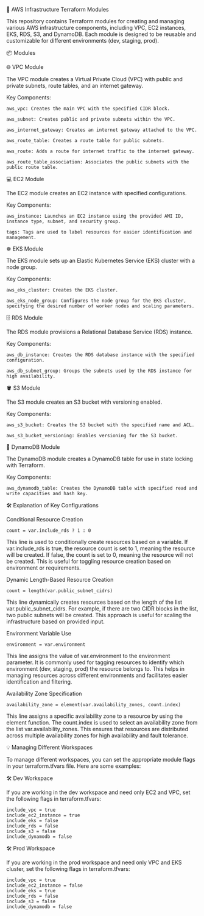 🚀 AWS Infrastructure Terraform Modules

This repository contains Terraform modules for creating and managing various AWS infrastructure components, including VPC, EC2 instances, EKS, RDS, S3, and DynamoDB. Each module is designed to be reusable and customizable for different environments (dev, staging, prod).


📦 Modules


🌐 VPC Module


The VPC module creates a Virtual Private Cloud (VPC) with public and private subnets, route tables, and an internet gateway.


Key Components:

    aws_vpc: Creates the main VPC with the specified CIDR block.

    aws_subnet: Creates public and private subnets within the VPC.

    aws_internet_gateway: Creates an internet gateway attached to the VPC.

    aws_route_table: Creates a route table for public subnets.

    aws_route: Adds a route for internet traffic to the internet gateway.

    aws_route_table_association: Associates the public subnets with the public route table.

    

💻 EC2 Module

The EC2 module creates an EC2 instance with specified configurations.



Key Components:

    aws_instance: Launches an EC2 instance using the provided AMI ID, instance type, subnet, and security group.

    tags: Tags are used to label resources for easier identification and management.

    

☸️ EKS Module


The EKS module sets up an Elastic Kubernetes Service (EKS) cluster with a node group.



Key Components:

    aws_eks_cluster: Creates the EKS cluster.

    aws_eks_node_group: Configures the node group for the EKS cluster, specifying the desired number of worker nodes and scaling parameters.

    

🗄️ RDS Module

The RDS module provisions a Relational Database Service (RDS) instance.



Key Components:

    aws_db_instance: Creates the RDS database instance with the specified configuration.

    aws_db_subnet_group: Groups the subnets used by the RDS instance for high availability.

    

🪣 S3 Module

The S3 module creates an S3 bucket with versioning enabled.


Key Components:
    
    aws_s3_bucket: Creates the S3 bucket with the specified name and ACL.

    aws_s3_bucket_versioning: Enables versioning for the S3 bucket.

    

🔢 DynamoDB Module


The DynamoDB module creates a DynamoDB table for use in state locking with Terraform.



Key Components:


    aws_dynamodb_table: Creates the DynamoDB table with specified read and write capacities and hash key.


🛠️ Explanation of Key Configurations

Conditional Resource Creation

    count = var.include_rds ? 1 : 0

    
This line is used to conditionally create resources based on a variable. If var.include_rds is true, the resource count is set to 1, meaning the resource will be created. If false, the count is set to 0, meaning the resource will not be created. This is useful for toggling resource creation based on environment or requirements.


Dynamic Length-Based Resource Creation

    count = length(var.public_subnet_cidrs)

    
This line dynamically creates resources based on the length of the list var.public_subnet_cidrs. For example, if there are two CIDR blocks in the list, two public subnets will be created. This approach is useful for scaling the infrastructure based on provided input.


Environment Variable Use

    environment = var.environment

    
This line assigns the value of var.environment to the environment parameter. It is commonly used for tagging resources to identify which environment (dev, staging, prod) the resource belongs to. This helps in managing resources across different environments and facilitates easier identification and filtering.



Availability Zone Specification

    availability_zone = element(var.availability_zones, count.index)

    
This line assigns a specific availability zone to a resource by using the element function. The count.index is used to select an availability zone from the list var.availability_zones. This ensures that resources are distributed across multiple availability zones for high availability and fault tolerance.



💡 Managing Different Workspaces

To manage different workspaces, you can set the appropriate module flags in your terraform.tfvars file. Here are some examples:



🛠️ Dev Workspace

If you are working in the dev workspace and need only EC2 and VPC, set the following flags in terraform.tfvars:


    include_vpc = true
    include_ec2_instance = true
    include_eks = false
    include_rds = false
    include_s3 = false
    include_dynamodb = false

    
🛠️ Prod Workspace

If you are working in the prod workspace and need only VPC and EKS cluster, set the following flags in terraform.tfvars:


    include_vpc = true
    include_ec2_instance = false
    include_eks = true
    include_rds = false
    include_s3 = false
    include_dynamodb = false
